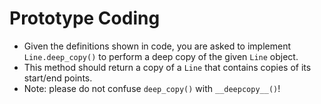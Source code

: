 # Prototype Coding

- Given the definitions shown in code, you are asked to implement `Line.deep_copy()` to perform a deep copy of the given `Line` object.
- This method should return a copy of a `Line` that contains copies of its start/end points.
- Note: please do not confuse `deep_copy()` with `__deepcopy__()`!
